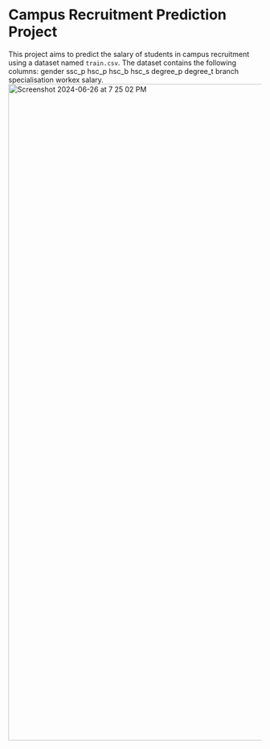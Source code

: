 # Campus Recruitment Prediction Project

This project aims to predict the salary of students in campus recruitment using a dataset named `train.csv`. The dataset contains the following columns: gender	ssc_p	hsc_p	hsc_b	hsc_s	degree_p	degree_t	branch	specialisation	workex	salary.
<img width="1307" alt="Screenshot 2024-06-26 at 7 25 02 PM" src="https://github.com/Deepthi-5/Campus_Recruitment_Salary_Prediction/assets/97046296/f1ef184b-c49c-4518-94f8-565463a6416f">
